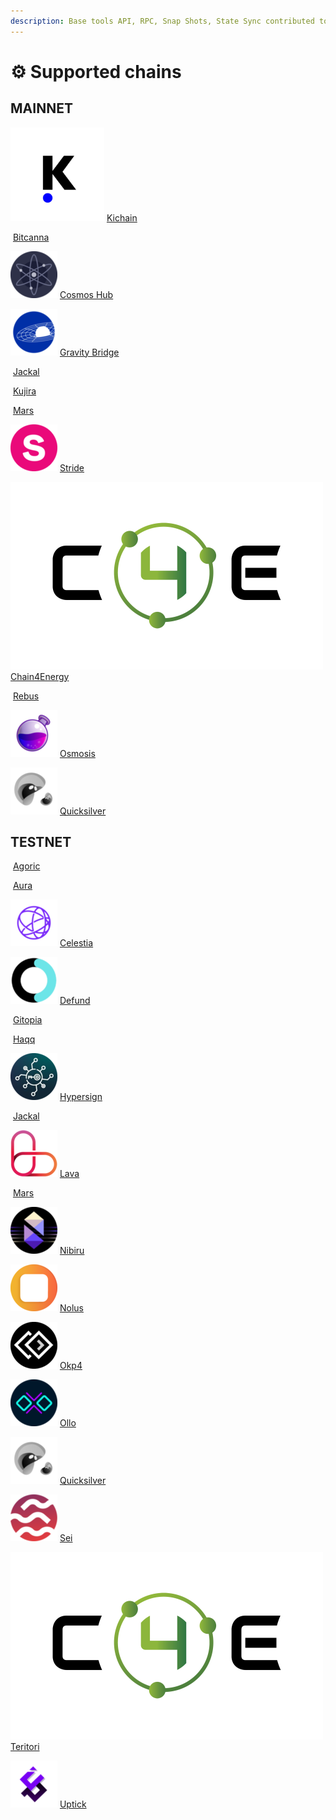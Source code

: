 ```yaml
---
description: Base tools API, RPC, Snap Shots, State Sync contributed to the projects by takeshi.team.
---
```


# ⚙ Supported chains

## MAINNET

<img src="https://github.com/takeshi-val/Logo/raw/main/kichain.png" alt="" data-size="line"> [Kichain](mainnet/kichain/) 

<img src="https://github.com/takeshi-val/Logo/raw/main/bitcanna.png" alt="" data-size="line"> [Bitcanna](mainnet/bitcanna/)

<img src="https://github.com/takeshi-val/Logo/raw/main/cosmoshub.png" alt="" data-size="line"> [Cosmos Hub](mainnet/cosmoshub/)

<img src="https://github.com/takeshi-val/Logo/raw/main/gravitybridge.png" alt="" data-size="line"> [Gravity Bridge](mainnet/gravitybridge/)

<img src="https://github.com/takeshi-val/Logo/raw/main/jackal.png" alt="" data-size="line"> [Jackal](mainnet/jackal/)

<img src="https://github.com/takeshi-val/Logo/raw/main/kujira.png" alt="" data-size="line"> [Kujira](mainnet/kujira/)

<img src="https://github.com/takeshi-val/Logo/raw/main/mars.png" alt="" data-size="line"> [Mars](mainnet/mars/)

<img src="https://github.com/takeshi-val/Logo/raw/main/stride.png" alt="" data-size="line"> [Stride](mainnet/stride/)

<img src="https://github.com/takeshi-val/Logo/raw/main/logo_C4E.png" alt="" data-size="line" alt="" 
data-size="line"> [Chain4Energy](mainnet/chain4energy/)

<img src="https://github.com/takeshi-val/Logo/raw/main/rebus.png" alt="" data-size="line"> [Rebus](mainnet/rebus/)

<img src="https://github.com/takeshi-val/Logo/raw/main/osmosis.png" alt="" data-size="line"> [Osmosis](mainnet/osmosis/)

<img src="https://github.com/takeshi-val/Logo/raw/main/quicksilver.png" alt="" data-size="line"> [Quicksilver](mainnet/quicksilver/)

## TESTNET

<img src="https://github.com/takeshi-val/Logo/raw/main/agoric.png" alt="" data-size="line"> [Agoric](testnet/agoric/)

<img src="https://github.com/takeshi-val/Logo/raw/main/aura.png" alt="" data-size="line"> [Aura](testnet/aura/)

<img src="https://github.com/takeshi-val/Logo/raw/main/celestia.png" alt="" data-size="line"> [Celestia](testnet/celestia/)

<img src="https://github.com/takeshi-val/Logo/raw/main/defund.png" alt="" data-size="line"> [Defund](testnet/defund/)

<img src="https://github.com/takeshi-val/Logo/raw/main/gitopia.png" alt="" data-size="line"> [Gitopia](testnet/gitopia/)

<img src="https://github.com/takeshi-val/Logo/raw/main/haqq.png" alt="" data-size="line"> [Haqq](testnet/haqq/)

<img src="https://github.com/takeshi-val/Logo/raw/main/hypersign.png" alt="" data-size="line"> [Hypersign](testnet/hypersign/)

<img src="https://github.com/takeshi-val/Logo/raw/main/jackal.png" alt="" data-size="line"> [Jackal](testnet/jackal/)

<img src="https://github.com/takeshi-val/Logo/raw/main/lava.png" alt="" data-size="line"> [Lava](testnet/lava/)

<img src="https://github.com/takeshi-val/Logo/raw/main/mars.png" alt="" data-size="line"> [Mars](testnet/mars/)

<img src="https://github.com/takeshi-val/Logo/raw/main/nibiru.png" alt="" data-size="line"> [Nibiru](testnet/nibiru/)

<img src="https://github.com/takeshi-val/Logo/raw/main/nolus.png" alt="" data-size="line"> [Nolus](testnet/nolus/)

<img src="https://github.com/takeshi-val/Logo/raw/main/okp4.png" alt="" data-size="line"> [Okp4](testnet/okp4/)

<img src="https://github.com/takeshi-val/Logo/raw/main/ollo.png" alt="" data-size="line"> [Ollo](testnet/ollo/)

<img src="https://github.com/takeshi-val/Logo/raw/main/quicksilver.png" alt="" data-size="line"> [Quicksilver](testnet/quicksilver/)

<img src="https://github.com/takeshi-val/Logo/raw/main/sei.png" alt="" data-size="line"> [Sei](testnet/sei/)

<img src="https://github.com/takeshi-val/Logo/raw/main/logo_C4E.png" alt="" data-size="line"> [Teritori](testnet/teritori/)

<img src="https://github.com/takeshi-val/Logo/raw/main/uptick.png" alt="" data-size="line"> [Uptick](testnet/uptick/)

